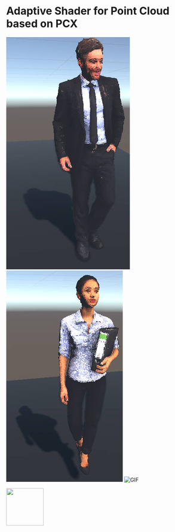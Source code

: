 Adaptive Shader for Point Cloud based on PCX
=============================================

![image info](./Demo/Dennis.jpg )
![image info](./Demo/Mei.jpg)
![GIF](./Demo/Dance.gif)

<img src="./Demo/Dance.gif" width="100" height="100">
